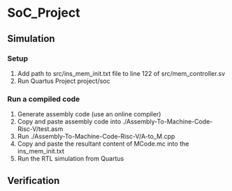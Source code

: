 # SoC_Project

## Simulation
### Setup
1. Add path to src/ins_mem_init.txt file to line 122 of src/mem_controller.sv
2. Run Quartus Project project/soc

### Run a compiled code
1. Generate assembly code (use an online compiler) 
2. Copy and paste assembly code into ./Assembly-To-Machine-Code-Risc-V/test.asm
3. Run ./Assembly-To-Machine-Code-Risc-V/A-to_M.cpp
4. Copy and paste the resultant content of MCode.mc into the ins_mem_init.txt
5. Run the RTL simulation from Quartus 

## Verification
